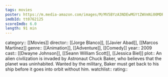 ```yaml
---
tags: movies
poster: https://m.media-amazon.com/images/M/MV5BYzA3NDEwMGYtZWVmNi00MDRiLWExYWItM2I1ZTQ5NDI4NTQyXkEyXkFqcGdeQXVyNTIzOTk5ODM@._V1_SX300.jpg
imdbId: tt0762125
scoreImdb: 6.0
length: 91 min
---
```


category:: [[Movies]]
director:: [[Jorge Blanco]], [[Javier Abad]], [[Marcos Martínez]]
genre:: [[Animation]], [[Adventure]], [[Comedy]]
year:: 2009
cast:: [[Dwayne Johnson]], [[Seann William Scott]], [[Jessica Biel]]
plot:: An alien civilization is invaded by Astronaut Chuck Baker, who believes that the planet was uninhabited. Wanted by the military, Baker must get back to his ship before it goes into orbit without him.
watchlist::
rating::
